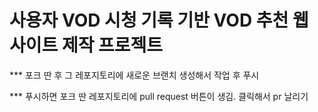 ﻿# 사용자 VOD 시청 기록 기반 VOD 추천 웹사이트 제작 프로젝트


*** 포크 딴 후 그 레포지토리에 새로운 브랜치 생성해서 작업 후 푸시


*** 푸시하면 포크 딴 레포지토리에 pull request 버튼이 생김. 클릭해서 pr 날리기

